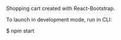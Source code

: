 Shopping cart created with React-Bootstrap.

To launch in development mode, run in CLI:

$ npm start
